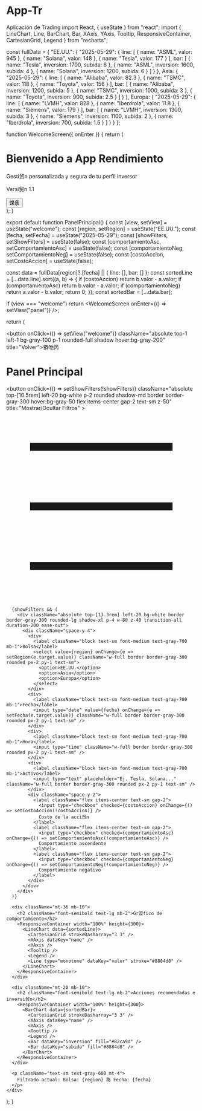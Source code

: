 # App-Tr
Aplicación de Trading
import React, { useState } from "react";
import {
  LineChart, Line, BarChart, Bar, XAxis, YAxis,
  Tooltip, ResponsiveContainer, CartesianGrid, Legend
} from "recharts";

const fullData = {
  "EE.UU.": {
    "2025-05-29": {
      line: [
        { name: "ASML", valor: 945 },
        { name: "Solana", valor: 148 },
        { name: "Tesla", valor: 177 }
      ],
      bar: [
        { name: "Tesla", inversion: 1700, subida: 6 },
        { name: "ASML", inversion: 1600, subida: 4 },
        { name: "Solana", inversion: 1200, subida: 6 }
      ]
    }
  },
  Asia: {
    "2025-05-29": {
      line: [
        { name: "Alibaba", valor: 82.3 },
        { name: "TSMC", valor: 118 },
        { name: "Toyota", valor: 156 }
      ],
      bar: [
        { name: "Alibaba", inversion: 1200, subida: 5 },
        { name: "TSMC", inversion: 1000, subida: 3 },
        { name: "Toyota", inversion: 900, subida: 2.5 }
      ]
    }
  },
  Europa: {
    "2025-05-29": {
      line: [
        { name: "LVMH", valor: 828 },
        { name: "Iberdrola", valor: 11.8 },
        { name: "Siemens", valor: 179 }
      ],
      bar: [
        { name: "LVMH", inversion: 1300, subida: 3 },
        { name: "Siemens", inversion: 1100, subida: 2 },
        { name: "Iberdrola", inversion: 700, subida: 1.5 }
      ]
    }
  }
};

function WelcomeScreen({ onEnter }) {
  return (
    <div className="p-6 text-center relative flex flex-col justify-center items-center min-h-screen">
      <h1 className="text-3xl font-bold mb-4">Bienvenido a App Rendimiento</h1>
      <p className="text-gray-600 mb-2 text-center">Gesti贸n personalizada y segura de tu perfil inversor</p>
      <p className="text-xs text-gray-400 mb-6 text-center">Versi贸n 1.1</p>
      <button
        onClick={onEnter}
        className="absolute top-4 left-4 bg-gray-100 p-2 rounded-full shadow hover:bg-gray-200"
        title="Entrar al Panel Principal"
      >
        馃彔
      </button>
    </div>
  );
}

export default function PanelPrincipal() {
  const [view, setView] = useState("welcome");
  const [region, setRegion] = useState("EE.UU.");
  const [fecha, setFecha] = useState("2025-05-29");
  const [showFilters, setShowFilters] = useState(false);
  const [comportamientoAsc, setComportamientoAsc] = useState(false);
  const [comportamientoNeg, setComportamientoNeg] = useState(false);
  const [costoAccion, setCostoAccion] = useState(false);

  const data = fullData[region]?.[fecha] || { line: [], bar: [] };
  const sortedLine = [...data.line].sort((a, b) => {
    if (costoAccion) return b.valor - a.valor;
    if (comportamientoAsc) return b.valor - a.valor;
    if (comportamientoNeg) return a.valor - b.valor;
    return 0;
  });
  const sortedBar = [...data.bar];

  if (view === "welcome") return <WelcomeScreen onEnter={() => setView("panel")} />;

  return (
    <div className="p-6 relative">
      <div className="relative mb-2">
        <button onClick={() => setView("welcome")} className="absolute top-1 left-1 bg-gray-100 p-1 rounded-full shadow hover:bg-gray-200" title="Volver">猬咃笍</button>
        <h1 className="text-3xl font-bold text-center w-full mt-36 mb-6">Panel Principal</h1>
        <button
          onClick={() => setShowFilters(!showFilters)}
          className="absolute top-[10.5rem] left-20 bg-white p-2 rounded shadow-md border border-gray-300 hover:bg-gray-50 flex items-center gap-2 text-sm z-50"
          title="Mostrar/Ocultar Filtros"
        >
          <svg xmlns="http://www.w3.org/2000/svg" fill="none" viewBox="0 0 24 24" strokeWidth={1.5} stroke="currentColor" className="w-4 h-4">
            <path strokeLinecap="round" strokeLinejoin="round" d="M3 4.5h18m-18 7.5h18m-18 7.5h18" />
          </svg>
        </button>
      </div>

      {showFilters && (
        <div className="absolute top-[13.3rem] left-20 bg-white border border-gray-300 rounded-lg shadow-xl p-4 w-80 z-40 transition-all duration-200 ease-out">
          <div className="space-y-4">
            <div>
              <label className="block text-sm font-medium text-gray-700 mb-1">Bolsa</label>
              <select value={region} onChange={e => setRegion(e.target.value)} className="w-full border border-gray-300 rounded px-2 py-1 text-sm">
                <option>EE.UU.</option>
                <option>Asia</option>
                <option>Europa</option>
              </select>
            </div>
            <div>
              <label className="block text-sm font-medium text-gray-700 mb-1">Fecha</label>
              <input type="date" value={fecha} onChange={e => setFecha(e.target.value)} className="w-full border border-gray-300 rounded px-2 py-1 text-sm" />
            </div>
            <div>
              <label className="block text-sm font-medium text-gray-700 mb-1">Hora</label>
              <input type="time" className="w-full border border-gray-300 rounded px-2 py-1 text-sm" />
            </div>
            <div>
              <label className="block text-sm font-medium text-gray-700 mb-1">Activo</label>
              <input type="text" placeholder="Ej. Tesla, Solana..." className="w-full border border-gray-300 rounded px-2 py-1 text-sm" />
            </div>
            <div className="space-y-2">
              <label className="flex items-center text-sm gap-2">
                <input type="checkbox" checked={costoAccion} onChange={() => setCostoAccion(!costoAccion)} />
                Costo de la acci贸n
              </label>
              <label className="flex items-center text-sm gap-2">
                <input type="checkbox" checked={comportamientoAsc} onChange={() => setComportamientoAsc(!comportamientoAsc)} />
                Comportamiento ascendente
              </label>
              <label className="flex items-center text-sm gap-2">
                <input type="checkbox" checked={comportamientoNeg} onChange={() => setComportamientoNeg(!comportamientoNeg)} />
                Comportamiento negativo
              </label>
            </div>
          </div>
        </div>
      )}

      <div className="mt-36 mb-10">
        <h2 className="font-semibold text-lg mb-2">Gr谩fico de comportamiento</h2>
        <ResponsiveContainer width="100%" height={300}>
          <LineChart data={sortedLine}>
            <CartesianGrid strokeDasharray="3 3" />
            <XAxis dataKey="name" />
            <YAxis />
            <Tooltip />
            <Legend />
            <Line type="monotone" dataKey="valor" stroke="#8884d8" />
          </LineChart>
        </ResponsiveContainer>
      </div>

      <div className="mt-20 mb-10">
        <h2 className="font-semibold text-lg mb-2">Acciones recomendadas e inversi贸n</h2>
        <ResponsiveContainer width="100%" height={300}>
          <BarChart data={sortedBar}>
            <CartesianGrid strokeDasharray="3 3" />
            <XAxis dataKey="name" />
            <YAxis />
            <Tooltip />
            <Legend />
            <Bar dataKey="inversion" fill="#82ca9d" />
            <Bar dataKey="subida" fill="#8884d8" />
          </BarChart>
        </ResponsiveContainer>
      </div>

      <p className="text-sm text-gray-600 mt-4">
        Filtrado actual: Bolsa: {region} 路 Fecha: {fecha}
      </p>
    </div>
  );
}
